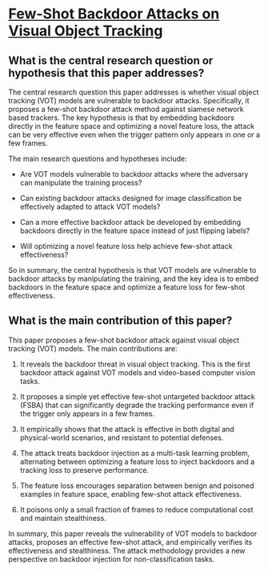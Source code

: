 # [Few-Shot Backdoor Attacks on Visual Object Tracking](https://arxiv.org/abs/2201.13178v2)

## What is the central research question or hypothesis that this paper addresses?

 The central research question this paper addresses is whether visual object tracking (VOT) models are vulnerable to backdoor attacks. Specifically, it proposes a few-shot backdoor attack method against siamese network based trackers. The key hypothesis is that by embedding backdoors directly in the feature space and optimizing a novel feature loss, the attack can be very effective even when the trigger pattern only appears in one or a few frames.

The main research questions and hypotheses include:

- Are VOT models vulnerable to backdoor attacks where the adversary can manipulate the training process?

- Can existing backdoor attacks designed for image classification be effectively adapted to attack VOT models? 

- Can a more effective backdoor attack be developed by embedding backdoors directly in the feature space instead of just flipping labels?

- Will optimizing a novel feature loss help achieve few-shot attack effectiveness?

So in summary, the central hypothesis is that VOT models are vulnerable to backdoor attacks by manipulating the training, and the key idea is to embed backdoors in the feature space and optimize a feature loss for few-shot effectiveness.


## What is the main contribution of this paper?

 This paper proposes a few-shot backdoor attack against visual object tracking (VOT) models. The main contributions are:

1. It reveals the backdoor threat in visual object tracking. This is the first backdoor attack against VOT models and video-based computer vision tasks. 

2. It proposes a simple yet effective few-shot untargeted backdoor attack (FSBA) that can significantly degrade the tracking performance even if the trigger only appears in a few frames. 

3. It empirically shows that the attack is effective in both digital and physical-world scenarios, and resistant to potential defenses.

4. The attack treats backdoor injection as a multi-task learning problem, alternating between optimizing a feature loss to inject backdoors and a tracking loss to preserve performance.

5. The feature loss encourages separation between benign and poisoned examples in feature space, enabling few-shot attack effectiveness.

6. It poisons only a small fraction of frames to reduce computational cost and maintain stealthiness.

In summary, this paper reveals the vulnerability of VOT models to backdoor attacks, proposes an effective few-shot attack, and empirically verifies its effectiveness and stealthiness. The attack methodology provides a new perspective on backdoor injection for non-classification tasks.
